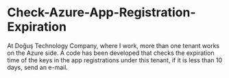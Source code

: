 # Check-Azure-App-Registration-Expiration
At Doğuş Technology Company, where I work, more than one tenant works on the Azure side. A code has been developed that checks the expiration time of the keys in the app registrations under this tenant, if it is less than 10 days, send an e-mail.
